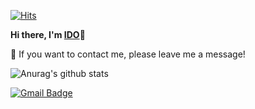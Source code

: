 
[![Hits](https://hits.seeyoufarm.com/api/count/incr/badge.svg?url=https%3A%2F%2Fgithub.com%2FIDOSTUDIOID&count_bg=%23FFB000&title_bg=%2300FF38&icon=iconify.svg&icon_color=%23FFFFFF&title=hits&edge_flat=false)](https://hits.seeyoufarm.com)

**Hi there, I'm [IDO](https://github.com/IDOSTUDIOID)🌱**

💬 If you want to contact me, please leave me a message! 

![Anurag's github stats](https://github-readme-stats.vercel.app/api?username=IDOSTUDIO&show_icons=true&theme=gruvbox)
	
  [![Gmail Badge](https://img.shields.io/badge/Gmail-d14836?style=flat-square&logo=Gmail&logoColor=white&link=mailto:idostudioid@gmail.com)](mailto:pyup592@gmail.com)
	
  
<!--
**BYUNSUJUNG/BYUNSUJUNG** is a ✨ _special_ ✨ repository because its `README.md` (this file) appears on your GitHub profile.

Here are some ideas to get you started:

- 🔭 I’m currently working on ...
- 🌱 I’m currently learning ...
- 👯 I’m looking to collaborate on ...
- 🤔 I’m looking for help with ...
- 💬 Ask me about ...
- 📫 How to reach me: ...
- 😄 Pronouns: ...
- ⚡ Fun fact: ...
-->
